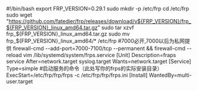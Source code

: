 #!/bin/bash
export FRP_VERSION=0.29.1
sudo mkdir -p /etc/frp
cd /etc/frp
sudo wget "https://github.com/fatedier/frp/releases/download/v${FRP_VERSION}/frp_${FRP_VERSION}_linux_amd64.tar.gz"
sudo tar xzvf frp_${FRP_VERSION}_linux_amd64.tar.gz
sudo mv frp_${FRP_VERSION}_linux_amd64/* /etc/frp
#7000必开,7000以后为私网提供
firewall-cmd --add-port=7000-7100/tcp --permanent  && firewall-cmd --reload
vim /lib/systemd/system/frps.service
[Unit]
Description=fraps service
After=network.target syslog.target
Wants=network.target
[Service]
Type=simple
#启动服务的命令（此处写你的frps的实际安装目录）
ExecStart=/etc/frp/frp/frps -c /etc/frp/frp/frps.ini
[Install]
WantedBy=multi-user.target
